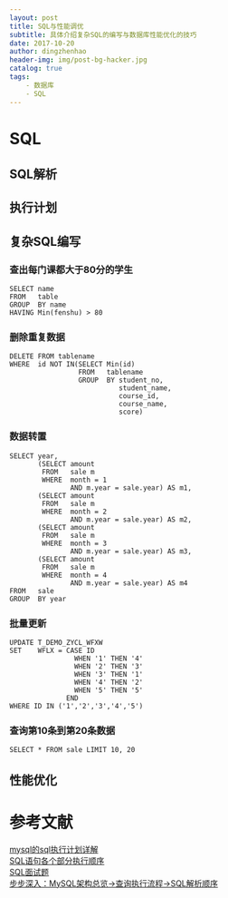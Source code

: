 ```yaml
---
layout: post
title: SQL与性能调优
subtitle: 具体介绍复杂SQL的编写与数据库性能优化的技巧
date: 2017-10-20
author: dingzhenhao
header-img: img/post-bg-hacker.jpg
catalog: true
tags:
    - 数据库
    - SQL
---
```


# SQL

## SQL解析

## 执行计划

## 复杂SQL编写
### 查出每门课都大于80分的学生

```
SELECT name
FROM   table
GROUP  BY name
HAVING Min(fenshu) > 80
```

### 删除重复数据

```
DELETE FROM tablename
WHERE  id NOT IN(SELECT Min(id)
                 FROM   tablename
                 GROUP  BY student_no,
                           student_name,
                           course_id,
                           course_name,
                           score)
```

### 数据转置

```
SELECT year,
       (SELECT amount
        FROM   sale m
        WHERE  month = 1
               AND m.year = sale.year) AS m1,
       (SELECT amount
        FROM   sale m
        WHERE  month = 2
               AND m.year = sale.year) AS m2,
       (SELECT amount
        FROM   sale m
        WHERE  month = 3
               AND m.year = sale.year) AS m3,
       (SELECT amount
        FROM   sale m
        WHERE  month = 4
               AND m.year = sale.year) AS m4
FROM   sale
GROUP  BY year
```

### 批量更新

```
UPDATE T_DEMO_ZYCL_WFXW
SET    WFLX = CASE ID
                WHEN '1' THEN '4'
                WHEN '2' THEN '3'
                WHEN '3' THEN '1'
                WHEN '4' THEN '2'
                WHEN '5' THEN '5'
              END
WHERE ID IN ('1','2','3','4','5')
```

### 查询第10条到第20条数据

```
SELECT * FROM sale LIMIT 10, 20
```

## 性能优化

# 参考文献  
[mysql的sql执行计划详解](http://blog.csdn.net/u012990533/article/details/45643509)  
[SQL语句各个部分执行顺序](https://www.tuicool.com/articles/fERNv2)  
[SQL面试题](http://www.cnblogs.com/-Sai-/p/6802489.html)  
[步步深入：MySQL架构总览->查询执行流程->SQL解析顺序](http://www.cnblogs.com/annsshadow/p/5037667.html)  